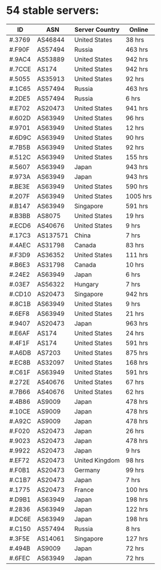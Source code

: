 # 54 stable servers:

| ID | ASN | Server Country | Online |
| ------ | ------ | ------ | ------ |
| #.3769 | AS46844 | United States | 38 hrs |
| #.F90F | AS57494 | Russia | 463 hrs |
| #.9AC4 | AS53889 | United States | 942 hrs |
| #.7CCE | AS174 | United States | 942 hrs |
| #.5055 | AS35913 | United States | 92 hrs |
| #.1C65 | AS57494 | Russia | 463 hrs |
| #.2DE5 | AS57494 | Russia | 6 hrs |
| #.E702 | AS20473 | United States | 941 hrs |
| #.602D | AS63949 | United States | 96 hrs |
| #.9701 | AS63949 | United States | 12 hrs |
| #.6D9C | AS63949 | United States | 90 hrs |
| #.7B5B | AS63949 | United States | 92 hrs |
| #.512C | AS63949 | United States | 155 hrs |
| #.5607 | AS63949 | Japan | 943 hrs |
| #.973A | AS63949 | Japan | 943 hrs |
| #.BE3E | AS63949 | United States | 590 hrs |
| #.207F | AS63949 | United States | 1005 hrs |
| #.B147 | AS63949 | Singapore | 591 hrs |
| #.B3BB | AS8075 | United States | 19 hrs |
| #.ECD6 | AS40676 | United States | 9 hrs |
| #.17C3 | AS137571 | China | 7 hrs |
| #.4AEC | AS31798 | Canada | 83 hrs |
| #.F3D9 | AS36352 | United States | 111 hrs |
| #.B6E3 | AS31798 | Canada | 10 hrs |
| #.24E2 | AS63949 | Japan | 6 hrs |
| #.03E7 | AS56322 | Hungary | 7 hrs |
| #.CD10 | AS20473 | Singapore | 942 hrs |
| #.8C1B | AS63949 | United States | 9 hrs |
| #.6EF8 | AS63949 | United States | 21 hrs |
| #.9407 | AS20473 | Japan | 963 hrs |
| #.E6AF | AS174 | United States | 24 hrs |
| #.4F1F | AS174 | United States | 591 hrs |
| #.A6DB | AS7203 | United States | 875 hrs |
| #.EC8B | AS32097 | United States | 168 hrs |
| #.C61F | AS63949 | United States | 591 hrs |
| #.272E | AS40676 | United States | 67 hrs |
| #.7B66 | AS40676 | United States | 62 hrs |
| #.4B86 | AS9009 | Japan | 478 hrs |
| #.10CE | AS9009 | Japan | 478 hrs |
| #.A92C | AS9009 | Japan | 478 hrs |
| #.F020 | AS20473 | Japan | 26 hrs |
| #.9023 | AS20473 | Japan | 478 hrs |
| #.9922 | AS20473 | Japan | 9 hrs |
| #.EF72 | AS20473 | United Kingdom | 98 hrs |
| #.F0B1 | AS20473 | Germany | 99 hrs |
| #.C1B7 | AS20473 | Japan | 7 hrs |
| #.1775 | AS20473 | France | 100 hrs |
| #.D9B1 | AS63949 | Japan | 198 hrs |
| #.2836 | AS63949 | Japan | 122 hrs |
| #.DC6E | AS63949 | Japan | 198 hrs |
| #.C150 | AS57494 | Russia | 8 hrs |
| #.3F5E | AS14061 | Singapore | 127 hrs |
| #.494B | AS9009 | Japan | 72 hrs |
| #.6FEC | AS63949 | Japan | 72 hrs |

